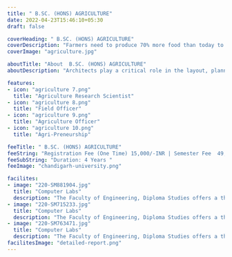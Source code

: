 ```yaml
---
title: " B.SC. (HONS) AGRICULTURE"
date: 2022-04-23T15:46:10+05:30
draft: false

coverHeading: " B.SC. (HONS) AGRICULTURE"
coverDescription: "Farmers need to produce 70% more food than today to feed the world's growing population by 2050."
coverImage: "agriculture.jpg"

aboutTitle: "About  B.SC. (HONS) AGRICULTURE"
aboutDescription: "Architects play a critical role in the layout, planning, and structuring of architectural projects as sustainable infrastructure and the demand for new and creative architectural structures expand across the world. RIMT University provides a five-year Bachelor's Degree in Architecture curriculum that increases students' awareness of various structural aspects in buildings as well as practical industry skills. This curriculum requires students to actively participate in the design, mapping, and illustrating of blueprints that are used to construct various three-dimensional constructions. The Bachelor of Architecture is a Professional Program that incorporates courses from Arts and Sciences to provide an academic experience. It's a one-of-a-kind profession that's both artistic and technical. The Faculty of Architecture is equipped with cutting-edge research and development facilities, allowing students to pursue new directions and create new techniques in the area of architecture. The curriculum then helps students prepare for their future careers by involving them in real-world tasks and developing interpersonal skills."

features:
- icon: "agriculture 7.png"
  title: "Agriculture Research Scientist"
- icon: "agriculture 8.png"
  title: "Field Officer"
- icon: "agriculture 9.png"
  title: "Agriculture Officer"
- icon: "agriculture 10.png"
  title: "Agri-Preneurship"

feeTitle: " B.SC. (HONS) AGRICULTURE"
feeString: "Registration Fee (One Time)	15,000/-INR | Semester Fee	49,900/-INR"
feeSubString: "Duration: 4 Years "
feeImage: "chandigarh-university.png"

facilites:
- image: "220-SM881904.jpg"
  title: "Computer Labs"
  description: "The Faculty of Engineering, Diploma Studies offers a three year diploma program in Aeronautical Engineering"
- image: "220-SM715233.jpg"
  title: "Computer Labs"
  description: "The Faculty of Engineering, Diploma Studies offers a three year diploma program in Aeronautical Engineering"
- image: "220-SM763471.jpg"
  title: "Computer Labs"
  description: "The Faculty of Engineering, Diploma Studies offers a three year diploma program in Aeronautical Engineering"
facilitesImage: "detailed-report.png"
---
```


